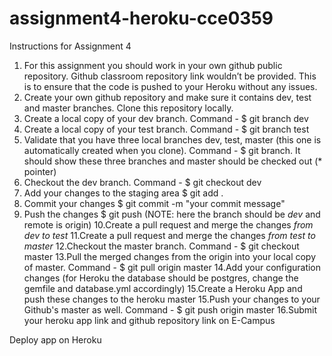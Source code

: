 # assignment4-heroku-cce0359

Instructions for Assignment 4
1. For this assignment you should work in your own github public repository. Github classroom repository link wouldn’t be provided. This is to ensure that the code is pushed to your Heroku without any issues.
2. Create your own github repository and make sure it contains dev, test and master branches. Clone this repository locally.
3. Create a local copy of your dev branch. Command - $ git branch dev
4. Create a local copy of your test branch. Command - $ git branch test
5. Validate that you have three local branches dev, test, master (this one is automatically created when you clone). Command - $ git branch. It should show these three branches and master should be checked out (* pointer)
6. Checkout the dev branch. Command - $ git checkout dev
7. Add your changes to the staging area $ git add .
8. Commit your changes $ git commit -m "your commit message"
9. Push the changes $ git push <remote> <branch> (NOTE: here the branch should be *dev* and remote is origin)
10.Create a pull request and merge the changes *from dev to test*
11.Create a pull request and merge the changes *from test to master* 
12.Checkout the master branch. Command - $ git checkout master
13.Pull the merged changes from the origin into your local copy of master. Command - $ git pull origin master
14.Add your configuration changes (for Heroku the database should be postgres, change the gemfile and database.yml accordingly)
15.Create a Heroku App and push these changes to the heroku master
15.Push your changes to your Github's master as well. Command - $ git push origin master
16.Submit your heroku app link and github repository link on E-Campus 

Deploy app on Heroku
